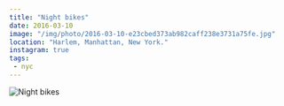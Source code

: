 ```yaml
---
title: "Night bikes"
date: 2016-03-10
image: "/img/photo/2016-03-10-e23cbed373ab982caff238e3731a75fe.jpg"
location: "Harlem, Manhattan, New York."
instagram: true
tags:
 - nyc
---
```


![Night bikes](/img/photo/2016-03-10-e23cbed373ab982caff238e3731a75fe.jpg)
